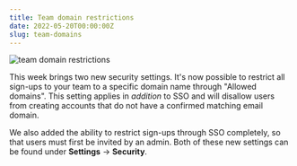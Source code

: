 ```yaml
---
title: Team domain restrictions
date: 2022-05-20T00:00:00Z
slug: team-domains
---
```


![team domain restrictions](/images/team-domains.png)

This week brings two new security settings. It's now possible to restrict all sign-ups
to your team to a specific domain name through "Allowed domains". This setting applies in _addition_ to
SSO and will disallow users from creating accounts that do not have a confirmed
matching email domain.

We also added the ability to restrict sign-ups through SSO completely, so that
users must first be invited by an admin. Both of these new settings can be found
under **Settings** -> **Security**.
